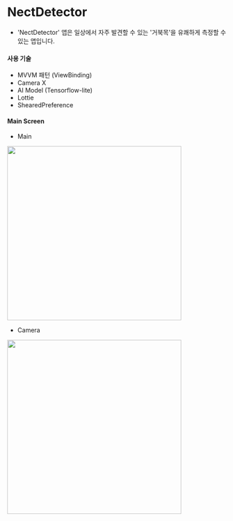 # NectDetector



- 'NectDetector' 앱은 일상에서 자주 발견할 수 있는 '거북목'을 유쾌하게 측정할 수 있는 앱입니다.


#### 사용 기술
- MVVM 패턴 (ViewBinding)
- Camera X
- AI Model (Tensorflow-lite)
- Lottie
- ShearedPreference

  

#### Main Screen
- Main
<img width="400" src="https://github.com/songmik/NeckDetector/assets/86704889/e6e1b584-7a93-48f9-9ef3-d52bafa95b0f">

- Camera

<img width="400" src="https://github.com/songmik/NeckDetector/assets/86704889/ef323d56-1924-41df-a18e-73874e8dff20">
